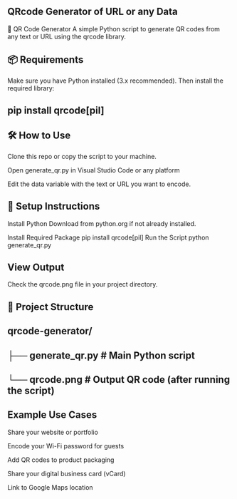 ## QRcode Generator of URL or any Data
🧾 QR Code Generator
A simple Python script to generate QR codes from any text or URL using the qrcode library.

## 📦 Requirements
Make sure you have Python installed (3.x recommended). Then install the required library:
## pip install qrcode[pil]
## 🛠️ How to Use
Clone this repo or copy the script to your machine.

Open generate_qr.py in Visual Studio Code or any platform

Edit the data variable with the text or URL you want to encode.


## 🔧 Setup Instructions
Install Python
Download from python.org if not already installed.

Install Required Package
pip install qrcode[pil]
Run the Script
python generate_qr.py
## View Output
Check the qrcode.png file in your project directory.

## 📁 Project Structure

## qrcode-generator/
## ├── generate_qr.py       # Main Python script
## └── qrcode.png           # Output QR code (after running the script)

## Example Use Cases
Share your website or portfolio

Encode your Wi-Fi password for guests

Add QR codes to product packaging

Share your digital business card (vCard)

Link to Google Maps location
